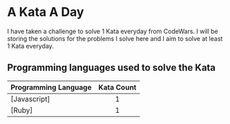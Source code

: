 # A Kata A Day

I have taken a challenge to solve 1 Kata everyday from CodeWars. I will be storing the solutions for the problems I solve here and I aim to solve at least 1 Kata everyday.

## Programming languages used to solve the Kata

| Programming Language  | Kata Count |
| --------------------- | :--------: |
| [Javascript]  | 1 |
| [Ruby] | 1 |







